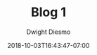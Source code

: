 ---
title: "Blog 1"
date: 2018-10-03T16:43:47-07:00
draft: false

description: Blog 1 Description 

author: Dwight Diesmo

img: https://images.unsplash.com/photo-1552581234-26160f608093?ixlib=rb-1.2.1&auto=format&fit=crop&w=1950&q=80

color: 169, 0, 58, 0.7
---